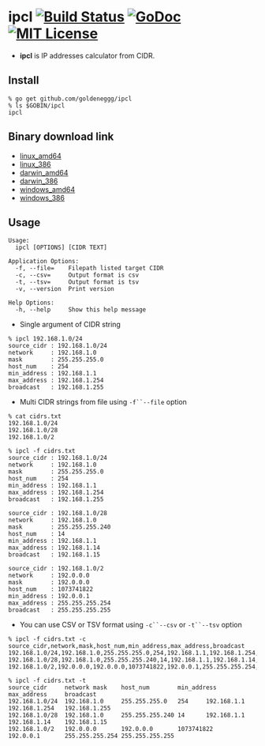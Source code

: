 # ipcl [![Build Status](https://drone.io/github.com/goldeneggg/ipcl/status.png)](https://drone.io/github.com/goldeneggg/ipcl/latest) [![GoDoc](https://godoc.org/github.com/goldeneggg/ipcl?status.png)](https://godoc.org/github.com/goldeneggg/ipcl) [![MIT License](http://img.shields.io/badge/license-MIT-lightgrey.svg)](https://github.com/goldeneggg/ipcl/blob/master/LICENCE)
* __ipcl__ is IP addresses calculator from CIDR.

## Install

```
% go get github.com/goldeneggg/ipcl
% ls $GOBIN/ipcl
ipcl
```

## Binary download link
* [linux_amd64](https://drone.io/github.com/goldeneggg/ipcl/files/artifacts/bin/linux_amd64/ipcl)
* [linux_386](https://drone.io/github.com/goldeneggg/ipcl/files/artifacts/bin/linux_386/ipcl)
* [darwin_amd64](https://drone.io/github.com/goldeneggg/ipcl/files/artifacts/bin/darwin_amd64/ipcl)
* [darwin_386](https://drone.io/github.com/goldeneggg/ipcl/files/artifacts/bin/darwin_386/ipcl)
* [windows_amd64](https://drone.io/github.com/goldeneggg/ipcl/files/artifacts/bin/windows_amd64/ipcl.exe)
* [windows_386](https://drone.io/github.com/goldeneggg/ipcl/files/artifacts/bin/windows_386/ipcl.exe)

## Usage

```
Usage:
  ipcl [OPTIONS] [CIDR TEXT]

Application Options:
  -f, --file=    Filepath listed target CIDR
  -c, --csv=     Output format is csv
  -t, --tsv=     Output format is tsv
  -v, --version  Print version

Help Options:
  -h, --help     Show this help message
```

* Single argument of CIDR string

```
% ipcl 192.168.1.0/24
source_cidr : 192.168.1.0/24
network     : 192.168.1.0
mask        : 255.255.255.0
host_num    : 254
min_address : 192.168.1.1
max_address : 192.168.1.254
broadcast   : 192.168.1.255
```

* Multi CIDR strings from file using `-f``--file` option

```
% cat cidrs.txt
192.168.1.0/24
192.168.1.0/28
192.168.1.0/2

% ipcl -f cidrs.txt
source_cidr : 192.168.1.0/24
network     : 192.168.1.0
mask        : 255.255.255.0
host_num    : 254
min_address : 192.168.1.1
max_address : 192.168.1.254
broadcast   : 192.168.1.255

source_cidr : 192.168.1.0/28
network     : 192.168.1.0
mask        : 255.255.255.240
host_num    : 14
min_address : 192.168.1.1
max_address : 192.168.1.14
broadcast   : 192.168.1.15

source_cidr : 192.168.1.0/2
network     : 192.0.0.0
mask        : 192.0.0.0
host_num    : 1073741822
min_address : 192.0.0.1
max_address : 255.255.255.254
broadcast   : 255.255.255.255
```

* You can use CSV or TSV format using `-c``--csv` or `-t``--tsv` option

```
% ipcl -f cidrs.txt -c
source_cidr,network,mask,host_num,min_address,max_address,broadcast
192.168.1.0/24,192.168.1.0,255.255.255.0,254,192.168.1.1,192.168.1.254,192.168.1.255
192.168.1.0/28,192.168.1.0,255.255.255.240,14,192.168.1.1,192.168.1.14,192.168.1.15
192.168.1.0/2,192.0.0.0,192.0.0.0,1073741822,192.0.0.1,255.255.255.254,255.255.255.255
```
```
% ipcl -f cidrs.txt -t
source_cidr     network mask    host_num        min_address     max_address     broadcast
192.168.1.0/24  192.168.1.0     255.255.255.0   254     192.168.1.1     192.168.1.254   192.168.1.255
192.168.1.0/28  192.168.1.0     255.255.255.240 14      192.168.1.1     192.168.1.14    192.168.1.15
192.168.1.0/2   192.0.0.0       192.0.0.0       1073741822      192.0.0.1       255.255.255.254 255.255.255.255
```
